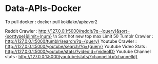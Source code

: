 # Data-APIs-Docker

To pull docker : docker pull kokilakn/apis:ver2

Reddit Crawler :  http://127.0.0.1:5000/reddit/?q={query}&sort={sorttype}&limit={num} \n
Sort hot new top
max Limit 50
Tumblr Crawler :  http://127.0.0.1:5000/tumblr/search/?q={query}
Youtube Crawler : http://127.0.0.1:5000/youtube/search/?q={query}
Youtube Video Stats : http://127.0.0.1:5000/youtube/stats/?videoId={videoID}
Youtube Channel stats : http://127.0.0.1:5000/youtube/stats/?channelId={channelId}
